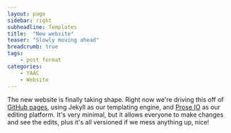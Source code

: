 ```yaml
---
layout: page
sidebar: right
subheadline: Templates
title:  "New website"
teaser: "Slowly moving ahead"
breadcrumb: true
tags:
    - post format
categories:
    - YAAC
    - Website
---
```


The new website is finally taking shape.  Right now we're driving this off of [GitHub pages](http://github.com), using Jekyll as our templating engine, and [Prose IO](http://prose.io) as our editing platform.  It's very minimal, but it allows everyone to make changes and see the edits, plus it's all versioned if we mess anything up, nice!